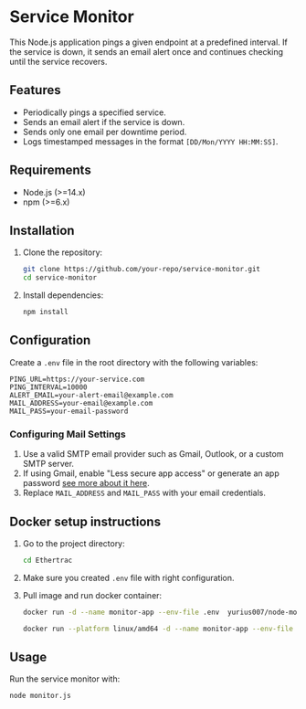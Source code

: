 # Service Monitor

This Node.js application pings a given endpoint at a predefined interval. If the service is down, it sends an email alert once and continues checking until the service recovers.

## Features
- Periodically pings a specified service.
- Sends an email alert if the service is down.
- Sends only one email per downtime period.
- Logs timestamped messages in the format `[DD/Mon/YYYY HH:MM:SS]`.

## Requirements
- Node.js (>=14.x)
- npm (>=6.x)

## Installation
1. Clone the repository:
   ```sh
   git clone https://github.com/your-repo/service-monitor.git
   cd service-monitor
   ```
2. Install dependencies:
   ```sh
   npm install
   ```

## Configuration
Create a `.env` file in the root directory with the following variables:
```env
PING_URL=https://your-service.com
PING_INTERVAL=10000
ALERT_EMAIL=your-alert-email@example.com
MAIL_ADDRESS=your-email@example.com
MAIL_PASS=your-email-password
```

### Configuring Mail Settings
1. Use a valid SMTP email provider such as Gmail, Outlook, or a custom SMTP server.
2. If using Gmail, enable "Less secure app access" or generate an app password [see more about it here](https://support.google.com/mail/answer/185833?hl=en).
3. Replace `MAIL_ADDRESS` and `MAIL_PASS` with your email credentials.

## Docker setup instructions
1. Go to the project directory:
   ```bash
   cd Ethertrac
   ```
2. Make sure you created `.env` file with right configuration.
3. Pull image and run docker container:

   ```bash
   docker run -d --name monitor-app --env-file .env  yurius007/node-monitor-app:v1.0
   ```
   ```bash
   docker run --platform linux/amd64 -d --name monitor-app --env-file .env  yurius007/node-monitor-app:v1.0 # For MacOS
   ```

## Usage
Run the service monitor with:
```sh
node monitor.js
```